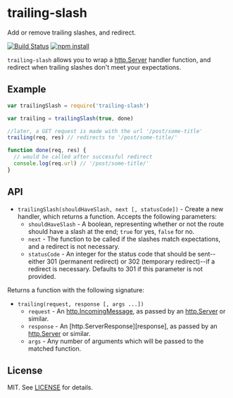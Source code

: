 # trailing-slash

Add or remove trailing slashes, and redirect.

[![Build Status](http://img.shields.io/travis/fardog/trailing-slash/master.svg?style=flat)](https://travis-ci.org/fardog/trailing-slash)
[![npm install](http://img.shields.io/npm/dm/trailing-slash.svg?style=flat)](https://www.npmjs.org/package/trailing-slash)


`trailing-slash` allows you to wrap a [http.Server][server] handler function, and
redirect when trailing slashes don't meet your expectations.

## Example

```javascript
var trailingSlash = require('trailing-slash')

var trailing = trailingSlash(true, done)

//later, a GET request is made with the url '/post/some-title'
trailing(req, res) // redirects to '/post/some-title/'

function done(req, res) {
  // would be called after successful redirect
  console.log(req.url) // '/post/some-title/'
}
```

## API

- `trailingSlash(shouldHaveSlash, next [, statusCode])` - Create a new handler,
  which returns a function. Accepts the following parameters:
    - `shouldHaveSlash` - A boolean, representing whether or not the route
      should have a slash at the end; `true` for yes, `false` for no.
    - `next` - The function to be called if the slashes match expectations, and
      a redirect is not necessary.
    - `statusCode` - An integer for the status code that should be sent--either
      301 (permanent redirect) or 302 (temporary redirect)--if a redirect is
      necessary. Defaults to 301 if this parameter is not provided.

Returns a function with the following signature:

- `trailing(request, response [, args ...])`
    - `request` - An [http.IncomingMessage][request], as passed by an
      [http.Server][server] or similar.
    - `response` - An [http.ServerResponse][response], as passed by an
      [http.Server][server] or similar.
    - `args` - Any number of arguments which will be passed to the matched
      function.

## License

MIT. See [LICENSE](./LICENSE) for details.

[request]: http://nodejs.org/api/http.html#http_http_incomingmessage
[server]: http://nodejs.org/api/http.html#http_class_http_server
[routes]: https://www.npmjs.com/package/routes 
